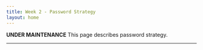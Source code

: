 ```yaml
---
title: Week 2 - Password Strategy
layout: home
---
```


**********UNDER MAINTENANCE**********
This page describes password strategy.

----